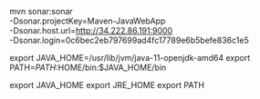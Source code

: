 mvn sonar:sonar \
  -Dsonar.projectKey=Maven-JavaWebApp \
  -Dsonar.host.url=http://34.222.86.191:9000 \
  -Dsonar.login=0c6bec2eb797699ad4fc17789e6b5befe836c1e5


export JAVA_HOME=/usr/lib/jvm/java-11-openjdk-amd64
export PATH=$PATH:$HOME/bin:$JAVA_HOME/bin


export JAVA_HOME
export JRE_HOME
export PATH